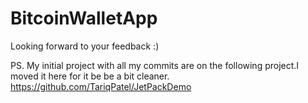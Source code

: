 # BitcoinWalletApp

Looking forward to your feedback :)

PS. My initial project with all my commits are on the following project.I moved it here for it be be a bit cleaner.
https://github.com/TariqPatel/JetPackDemo

